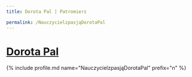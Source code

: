 ```yaml
---
title: Dorota Pal | Patromierz

permalink: /NauczycielzpasjąDorotaPal
---
```


# [Dorota Pal](https://patronite.pl/NauczycielzpasjąDorotaPal)

{% include profile.md name="NauczycielzpasjąDorotaPal" prefix="n" %}
